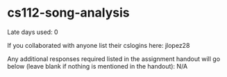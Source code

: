 # cs112-song-analysis

Late days used: 0

If you collaborated with anyone list their cslogins here: jlopez28

Any additional responses required listed in the assignment handout
will go below (leave blank if nothing is mentioned in the handout): N/A